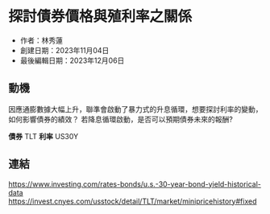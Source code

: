 # 探討債券價格與殖利率之關係


- 作者：林秀蓮  
- 創建日期：2023年11月04日  
- 最後編輯日期：2023年12月06日  

## 動機
因應通膨數據大幅上升，聯準會啟動了暴力式的升息循環，想要探討利率的變動，如何影響債券的績效？
若降息循環啟動，是否可以預期債券未來的報酬?

**債券** 
TLT
**利率** 
US30Y
## 連結
https://www.investing.com/rates-bonds/u.s.-30-year-bond-yield-historical-data
https://invest.cnyes.com/usstock/detail/TLT/market/minipricehistory#fixed

